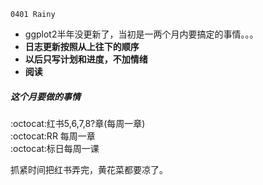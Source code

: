 ``0401 Rainy``
- ggplot2半年没更新了，当初是一两个月内要搞定的事情。。。
- **日志更新按照从上往下的顺序**
- **以后只写计划和进度，不加情绪**
- **阅读**

##### 这个月要做的事情  
:octocat:红书5,6,7,8?章(每周一章)  
:octocat:RR 每周一章  
:octocat:标日每周一课

 抓紧时间把红书弄完，黄花菜都要凉了。
